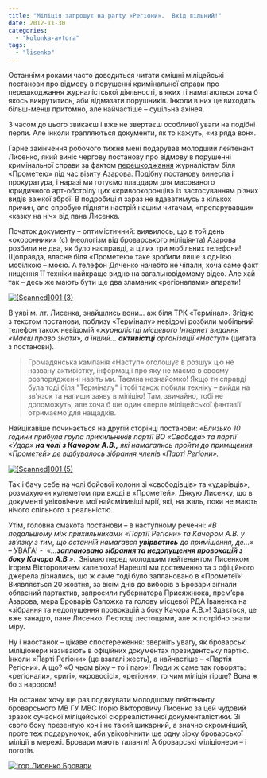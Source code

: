```yaml
---
title: "Міліція запрошує на рarty «Регіони».  Вхід вільний!"
date: 2012-11-30
categories: 
  - "kolonka-avtora"
tags: 
  - "lisenko"
---
```


Останніми роками часто доводиться читати смішні міліцейські постанови про відмову в порушенні кримінальної справи про перешкоджання журналістської діяльності, в яких ті намагаються хоча б якось викрутитись, аби відмазати порушників. Інколи в них це виходить більш-менш притомно, але найчастіше – суцільна ахінея.

З часом до цього звикаєш і вже не звертаєш особливої уваги на подібні перли. Але інколи трапляються документи, як то кажуть, «из ряда вон».

Гарне закінчення робочого тижня мені подарував молодший лейтенант Лисенко, який виніс чергову постанову про відмову в порушенні кримінальної справи за фактом [перешкоджання](http://www.pravda.com.ua/news/2012/10/20/6975080/) журналістам біля «Прометею» під час візиту Азарова. Подібну постанову винесла і прокуратура, і наразі ми готуємо плацдарм для масованого юридичного арт-обстрілу цих «кривоохоронців» із застосуванням різних видів важкої зброї. В подробиці я зараз не вдаватимусь з кількох причин, але спробую підняти настрій нашим читачам, «препарувавши» «казку на ніч» від пана Лисенка.

Початок документу – оптимістичний: виявилось, що в той день «охоронники» (с) (неологізм від броварського міліціянта) Азарова розбили не два, як було насправді, а цілих три мобільних телефони! Щоправда, власне біля «Прометею» таке зробили лише з однією мобілкою – моєю. А телефон Дяченко начебто не чіпали, хоча саме факт нищення її техніки найкраще видно на загальновідомому відео. Але хай так – десь же мають бути ще два зламаних «регіоналами» апарати!

[![](https://mpz.brovary.org/wp-content/uploads/2012/11/Scanned001-31.jpg "[Scanned]001 (3)")](https://mpz.brovary.org/wp-content/uploads/2012/11/Scanned001-31.jpg)

В уяві м. лт. Лисенка, знайшлись вони… аж біля ТРК «Термінал». Згідно з текстом постанови, поблизу «Терміналу» невідомі розбили мобільний телефон також невідомій _«журналістці місцевого Інтернет видання «Маєш право знати», а інший… **активістці** організації «Наступ»_ (цитата з постанови).

> Громадянська кампанія «Наступ» оголошує в розшук цю не названу активістку, інформації про яку не маємо в своєму розпорядженні навіть ми. Таємна незнайомко! Якщо ти справді була тоді біля "Терміналу" і тобі також побили техніку – вийди на зв'язок та напиши заяву в міліцію! Там, звичайно, тобі не допоможуть, але хоча б ще один «перл» міліцейської фантазії отримаємо для нащадків.

Найцікавіше починається на другій сторінці постанови: _«Близько 10 години прибула група прихильників партії ВО «Свобода» та партії «Удар» **на чолі** **з Качором А.В.,** які намагались пройти до приміщення «Прометей» де відбувалось зібрання членів «Парті Регіони»._

[![](https://mpz.brovary.org/wp-content/uploads/2012/11/Scanned001-5.jpg "[Scanned]001 (5)")](https://mpz.brovary.org/wp-content/uploads/2012/11/Scanned001-5.jpg)

Так і бачу себе на чолі бойової колони зі «свободівців» та «ударівців», розмахуючи кулеметом при вході в «Прометей». Дякую Лисенку, що в документі увіковічнив мої найсміливіші мрії, які, на жаль, поки не мають нічого спільного з реальністю.

Утім, головна смакота постанови – в наступному реченні: _«В подальшому між прихильниками «Партії Регіони» та Качором А.В. у зв’язку з тим, що останній намагався **увірватись** до приміщення, де…»_ – УВАГА! -  _«…**заплановано зібрання та недопущення провокацій з боку Качора А.В**.»_.  Знімаю перед молодшим лейтенантом Лисенком Ігорем Вікторовичем капелюха! Нарешті ми достеменно та з офіційного джерела дізнались, що ж саме тоді було заплановано в «Прометеї»! Виявляється 20 жовтня, за вісім днів до виборів в Бровари зігнали обласний партактив, запросили губернатора Присяжнюка, прем’єра Азарова, мера Броварів Сапожка та голову місцевої РДА Іваненка на «зібрання та недопущення провокацій з боку Качора А.В.»! Здається, це вже занадто, пане Лисенко. Лестощі лестощами, але ж потрібно знати міру.

Ну і наостанок – цікаве спостереження: зверніть увагу, як броварські міліціонери називають в офіційних документах президентську партію. Інколи «Парті Регіони» (це взагалі жесть), а найчастіше – «Партія Регіони». А що? «О чьом віжу – то і паю»! Люди ж саме так говорять: «регіонали», «ригі», «кровосісі», «регіони», то чим міліція гірше? Вона ж бо з народом!

На останок хочу ще раз подякувати молодшому лейтенанту броварського МВ ГУ МВС Ігорю Вікторовичу Лисенко за цей чудовий зразок сучасної міліцейської сюрреалістичної документалістики. Зі свого боку презентую хоч і не такий шикарний, а значно скромніший, проте теж подаруночок, аби увіковічнити ще одну зірку броварської міліції в мережі. Бровари мають таланти! А броварські міліціонери – і поготів.

[![](https://mpz.brovary.org/wp-content/uploads/2012/11/Igor-Lisenko-Brovari.jpg "Ігор Лисенко Бровари")](https://mpz.brovary.org/wp-content/uploads/2012/11/Igor-Lisenko-Brovari.jpg)
